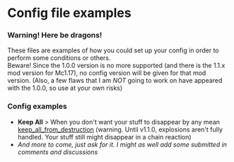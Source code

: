 # Config file examples

### Warning! Here be dragons!

These files are examples of how you could set up your config in order to perform some conditions or others.<br>
Beware! Since the 1.0.0 version is no more supported (and there is the 1.1.x mod version for Mc1.17), no config version
will be given for that mod version.
(Also, a few flaws that I am *NOT* going to work on have appeared with the 1.0.0, so use at your own risks)

### Config examples

* **Keep All** > When you don't want your stuff to disappear by any mean 
[keep_all_from_destruction](keep_all_from_destruction) (warning. Until v1.1.0, explosions aren't fully handled.
Your stuff still might disappear in a chain reaction)
* *And more to come, just ask for it. I might as well add some submitted in comments and discussions*
